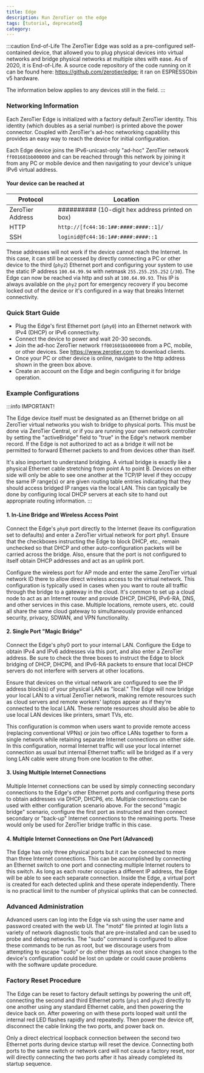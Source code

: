 ```yaml
---
title: Edge
description: Run ZeroTier on the edge
tags: [tutorial, deprecated]
category: 
---
```


:::caution End-of-Life
The ZeroTier Edge was sold as a pre-configured self-contained device, that allowed you to plug physical devices into virtual networks and bridge physical networks at multiple sites with ease. As of 2020, it is End-of-Life. A source code repository of the code running on it can be found here: https://github.com/zerotier/edge; it ran on ESPRESSObin v5 hardware.

The information below applies to any devices still in the field.
:::

### Networking Information

Each ZeroTier Edge is initialized with a factory default ZeroTier identity. This identity (which doubles as a serial number) is printed above the power connector. Coupled with ZeroTier's ad-hoc networking capability this provides an easy way to reach the device for initial configuration.

Each Edge device joins the IPv6-unicast-only "ad-hoc" ZeroTier network `ff001601bb000000` and can be reached through this network by joining it from any PC or mobile device and then navigating to your device's unique IPv6 virtual address.

#### Your device can be reached at

|Protocol|Location|
|-|-|
|ZeroTier Address|########## (10-digit hex address printed on box)|
|HTTP|`http://[fc44:16:1##:####:####::1]/`|
|SSH|`loginid@fc44:16:1##:####:####::1`|

These addresses will not work if the device cannot reach the Internet. In this case, it can still be accessed by directly connecting a PC or other device to the third (`phy2`) Ethernet port and configuring your system to use the static IP address `100.64.99.94` with netmask `255.255.255.252` (`/30`). The Edge can now be reached via http and ssh at `100.64.99.93`. This IP is always available on the `phy2` port for emergency recovery if you become locked out of the device or it's configured in a way that breaks Internet connectivity.

### Quick Start Guide

- Plug the Edge's first Ethernet port (`phy0`) into an Ethernet network with IPv4 (DHCP) or IPv6 connectivity.
- Connect the device to power and wait 20-30 seconds.
- Join the ad-hoc ZeroTier network `ff001601bb000000` from a PC, mobile, or other devices. See https://www.zerotier.com to download clients.
- Once your PC or other device is online, navigate to the http address shown in the green box above.
- Create an account on the Edge and begin configuring it for bridge operation.

### Example Configurations

:::info IMPORTANT!

The Edge device itself must be designated as an Ethernet bridge on all ZeroTier virtual networks you wish to bridge to physical ports. This must be done via ZeroTier Central, or if you are running your own network controller by setting the "activeBridge" field to "true" in the Edge's network member record. If the Edge is not authorized to act as a bridge it will not be permitted to forward Ethernet packets to and from devices other than itself.

It's also important to understand bridging. A virtual bridge is exactly like a physical Ethernet cable stretching from point A to point B. Devices on either side will only be able to see one another at the TCP/IP level if they occupy the same IP range(s) or are given routing table entries indicating that they should access bridged IP ranges via the local LAN. This can typically be done by configuring local DHCP servers at each site to hand out appropriate routing information.
:::

#### 1. In-Line Bridge and Wireless Access Point

Connect the Edge's `phy0` port directly to the Internet (leave its configuration set to defaults) and enter a ZeroTier virtual network for port phy1. Ensure that the checkboxes instructing the Edge to block DHCP, etc., remain unchecked so that DHCP and other auto-configuration packets will be carried across the bridge. Also, ensure that the port is not configured to itself obtain DHCP addresses and act as an uplink port.

Configure the wireless port for AP mode and enter the same ZeroTier virtual network ID there to allow direct wireless access to the virtual network. This configuration is typically used in cases when you want to route all traffic through the bridge to a gateway in the cloud. It's common to set up a cloud node to act as an Internet router and provide DHCP, DHCP6, IPv6-RA, DNS, and other services in this case. Multiple locations, remote users, etc. could all share the same cloud gateway to simultaneously provide enhanced security, privacy, SDWAN, and VPN functionality.

#### 2. Single Port "Magic Bridge"

Connect the Edge's phy0 port to your internal LAN. Configure the Edge to obtain IPv4 and IPv6 addresses via this port, and also enter a ZeroTier address. Be sure to check the three boxes to instruct the Edge to block bridging of DHCP, DHCP6, and IPv6-RA packets to ensure that local DHCP servers do not interfere with servers at other locations.

Ensure that devices on the virtual network are configured to see the IP address block(s) of your physical LAN as "local." The Edge will now bridge your local LAN to a virtual ZeroTier network, making remote resources such as cloud servers and remote workers' laptops appear as if they're connected to the local LAN. These remote resources should also be able to use local LAN devices like printers, smart TVs, etc.

This configuration is common when users want to provide remote access (replacing conventional VPNs) or join two office LANs together to form a single network while retaining separate Internet connections on either side. In this configuration, normal Internet traffic will use your local internet connection as usual but internal Ethernet traffic will be bridged as if a very long LAN cable were strung from one location to the other.

#### 3. Using Multiple Internet Connections

Multiple Internet connections can be used by simply connecting secondary connections to the Edge's other Ethernet ports and configuring these ports to obtain addresses via DHCP, DHCP6, etc. Multiple connections can be used with either configuration scenario above. For the second "magic bridge" scenario, configure the first port as instructed and then connect secondary or "back-up" Internet connections to the remaining ports. These would only be used for ZeroTier bridge traffic in this case.

#### 4. Multiple Internet Connections on One Port (Advanced)

The Edge has only three physical ports but it can be connected to more than three Internet connections. This can be accomplished by connecting an Ethernet switch to one port and connecting multiple Internet routers to this switch. As long as each router occupies a different IP address, the Edge will be able to see each separate connection. Inside the Edge, a virtual port is created for each detected uplink and these operate independently. There is no practical limit to the number of physical uplinks that can be connected.

### Advanced Administration

Advanced users can log into the Edge via ssh using the user name and password created with the web UI. The "motd" file printed at login lists a variety of network diagnostic tools that are pre-installed and can be used to probe and debug networks. The "sudo" command is configured to allow these commands to be run as root, but we discourage users from attempting to escape "sudo" or do other things as root since changes to the device's configuration could be lost on update or could cause problems with the software update procedure.

### Factory Reset Procedure

The Edge can be reset to factory default settings by powering the unit off, connecting the second and third Ethernet ports (`phy1` and `phy2`) directly to one another using any standard Ethernet cable, and then powering the device back on. After powering on with these ports looped wait until the internal red LED flashes rapidly and repeatedly. Then power the device off, disconnect the cable linking the two ports, and power back on.

Only a direct electrical loopback connection between the second two Ethernet ports during device startup will reset the device. Connecting both ports to the same switch or network card will not cause a factory reset, nor will directly connecting the two ports after it has already completed its startup sequence.
